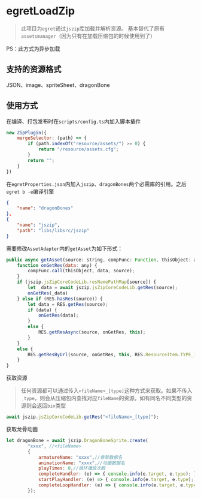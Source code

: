# egretLoadZip
> 此项目为`egret`通过`jszip`库加载并解析资源。
> 基本替代了原有`assetsmanager`（因为只有在加载压缩包的时候使用到了）

PS：此方式为异步加载

## 支持的资源格式
JSON、image、spriteSheet、dragonBone

## 使用方式
在编译、打包发布时在`scripts/config.ts`内加入脚本插件
```javascript
new ZipPlugin({
    mergeSelector: (path) => {
        if (path.indexOf("resource/assets/") >= 0) {
            return "/resource/assets.cfg";
        }
        return "";
    }
})
```

在`egretProperties.json`内加入`jszip`、`dragonBones`两个必需库的引用。之后`egret b -e`编译引擎
```json
{
    "name": "dragonBones"
},
{
    "name": "jszip",
    "path": "libs/libsrc/jszip"
}
```

需要修改`AssetAdapter`内的`getAsset`为如下形式：
```javascript
public async getAsset(source: string, compFunc: Function, thisObject: any): Promise<void> {
    function onGetRes(data: any) {
        compFunc.call(thisObject, data, source);
    }
    if (jszip.jsZipCoreCodeLib.resNamePathMap[source]) {
        let _data = await jszip.jsZipCoreCodeLib.getRes(source);
        onGetRes(_data)
    } else if (RES.hasRes(source)) {
        let data = RES.getRes(source);
        if (data) {
            onGetRes(data);
        }
        else {
            RES.getResAsync(source, onGetRes, this);
        }
    }
    else {
        RES.getResByUrl(source, onGetRes, this, RES.ResourceItem.TYPE_IMAGE);
    }
}
```

获取资源
>任何资源都可以通过传入`<fileName>_[type]`这种方式来获取。如果不传入`_type`，则会从压缩包内查找对应`fileName`的资源，如有同名不同类型的资源则会返回`bin`类型
```javascript
await jszip.jsZipCoreCodeLib.getRes("<fileName>_[type]");
```

获取龙骨动画
```javascript
let dragonBone = await jszip.DragonBoneSprite.create(
        "xxxx", //<fileName>
        {
            armatureName: "xxxx",//骨架数据名
            animationName: "xxxx",//动画数据名
            playTimes: 0,//循环播放次数
            completeHandler: (e) => { console.info(e.target, e.type); },//开始播放时的回调
            startPlayHandler: (e) => { console.info(e.target, e.type); },//播放结束时的回调
            completeLoopHandler: (e) => { console.info(e.target, e.type); }//每次循环播放时都会执行的回调
        });
```

